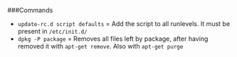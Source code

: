 ###Commands

* `update-rc.d script defaults` = Add the script to all runlevels. It must be present in `/etc/init.d/`
* `dpkg -P package` = Removes all files left by package, after having removed it with `apt-get remove`. Also with `apt-get purge`
